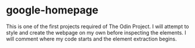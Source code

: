 # google-homepage
This is one of the first projects required of The Odin Project. I will attempt to style and create the webpage on my own before inspecting the elements. I will comment where my code starts and the element extraction begins.
